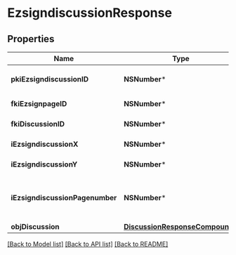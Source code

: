 # EzsigndiscussionResponse

## Properties
Name | Type | Description | Notes
------------ | ------------- | ------------- | -------------
**pkiEzsigndiscussionID** | **NSNumber*** | The unique ID of the Ezsigndiscussion | 
**fkiEzsignpageID** | **NSNumber*** | The unique ID of the Ezsignpage | 
**fkiDiscussionID** | **NSNumber*** | The unique ID of the Discussion | 
**iEzsigndiscussionX** | **NSNumber*** | The x of the Ezsigndiscussion | 
**iEzsigndiscussionY** | **NSNumber*** | The y of the Ezsigndiscussion | 
**iEzsigndiscussionPagenumber** | **NSNumber*** | The page number in the Ezsigndocument for the Ezsigndiscussion | 
**objDiscussion** | [**DiscussionResponseCompound***](DiscussionResponseCompound.md) |  | 

[[Back to Model list]](../README.md#documentation-for-models) [[Back to API list]](../README.md#documentation-for-api-endpoints) [[Back to README]](../README.md)



